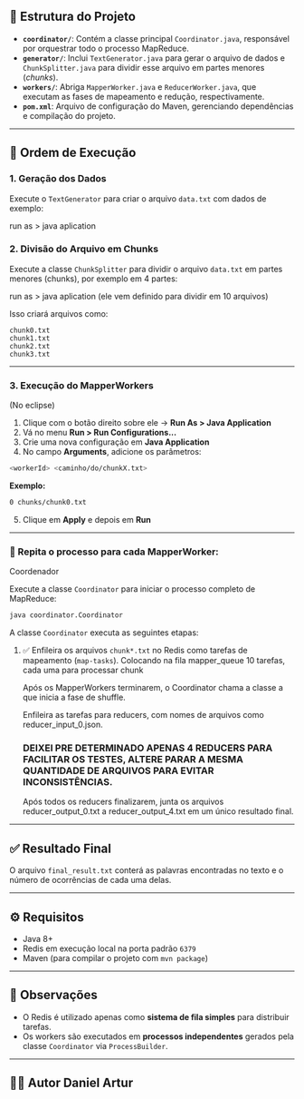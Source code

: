 ## 📁 Estrutura do Projeto

- **`coordinator/`**: Contém a classe principal `Coordinator.java`, responsável por orquestrar todo o processo MapReduce.
- **`generator/`**: Inclui `TextGenerator.java` para gerar o arquivo de dados e `ChunkSplitter.java` para dividir esse arquivo em partes menores (*chunks*).
- **`workers/`**: Abriga `MapperWorker.java` e `ReducerWorker.java`, que executam as fases de mapeamento e redução, respectivamente.
- **`pom.xml`**: Arquivo de configuração do Maven, gerenciando dependências e compilação do projeto.

---

## 🔄 Ordem de Execução

### 1. Geração dos Dados

Execute o `TextGenerator` para criar o arquivo `data.txt` com dados de exemplo:

run as > java aplication

### 2. Divisão do Arquivo em Chunks

Execute a classe `ChunkSplitter` para dividir o arquivo `data.txt` em partes menores (chunks), por exemplo em 4 partes:

run as > java aplication
(ele vem definido para dividir em 10 arquivos)

Isso criará arquivos como:

```text
chunk0.txt
chunk1.txt
chunk2.txt
chunk3.txt
```

---

### 3. Execução do MapperWorkers
(No eclipse)

1. Clique com o botão direito sobre ele → **Run As > Java Application**
2. Vá no menu **Run > Run Configurations...**
3. Crie uma nova configuração em **Java Application**
4. No campo **Arguments**, adicione os parâmetros:

```bash
<workerId> <caminho/do/chunkX.txt>
```

**Exemplo:**
```bash
0 chunks/chunk0.txt
```

5. Clique em **Apply** e depois em **Run**

---

### 🔁 Repita o processo para cada MapperWorker:


Coordenador

Execute a classe `Coordinator` para iniciar o processo completo de MapReduce:

```bash
java coordinator.Coordinator
```

A classe `Coordinator` executa as seguintes etapas:

1. ✅ Enfileira os arquivos `chunk*.txt` no Redis como tarefas de mapeamento (`map-tasks`).
   Colocando na fila mapper_queue 10 tarefas, cada uma para processar chunk

   Após os MapperWorkers terminarem, o Coordinator chama a classe a que inicia a fase de shuffle.

   Enfileira as tarefas para reducers, com nomes de arquivos como reducer_input_0.json.
   ### DEIXEI PRE DETERMINADO APENAS 4 REDUCERS PARA FACILITAR OS TESTES, ALTERE PARAR A MESMA QUANTIDADE DE ARQUIVOS PARA EVITAR INCONSISTÊNCIAS.

   Após todos os reducers finalizarem, junta os arquivos reducer_output_0.txt a reducer_output_4.txt em um único resultado final. 

---

## ✅ Resultado Final

O arquivo `final_result.txt` conterá as palavras encontradas no texto e o número de ocorrências de cada uma delas.

---

## ⚙️ Requisitos

- Java 8+
- Redis em execução local na porta padrão `6379`
- Maven (para compilar o projeto com `mvn package`)

---

## 📌 Observações

- O Redis é utilizado apenas como **sistema de fila simples** para distribuir tarefas.
- Os workers são executados em **processos independentes** gerados pela classe `Coordinator` via `ProcessBuilder`.

---

## 👨‍💻 Autor Daniel Artur
